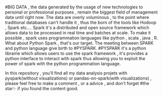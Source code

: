 #BIG DATA , the data generated by the usage of new technologies to personal or professional purposes , remain the biggest field of management data until right now. The data are overly voluminous , to the point where
traditional databases can't handle it , thus the born of the tools like Hodoop , Spark etc....
Spark it's a distributed and open source framework which allows data to be processed in real time and batches at scale. To make it possible , spark uses programmation languages like python , scala , java , R.
What about Python Spark , that's our target. The meeting between SPARK and python language give birth to #PYSPARK. #PYSPARK it's a python librairie which allows users to use the spark framework , it's provides a python
interface to interact with spark thus allowing you to exploit the power of spark with the python programmation language.

In this repository , you'll find all my data analysis projets with pyspark(without visualizations) or pandas-on-spark(with visualizations) , please feel free to make a comment , or a advice , and don't forget #the star✨
if you found the content good.

